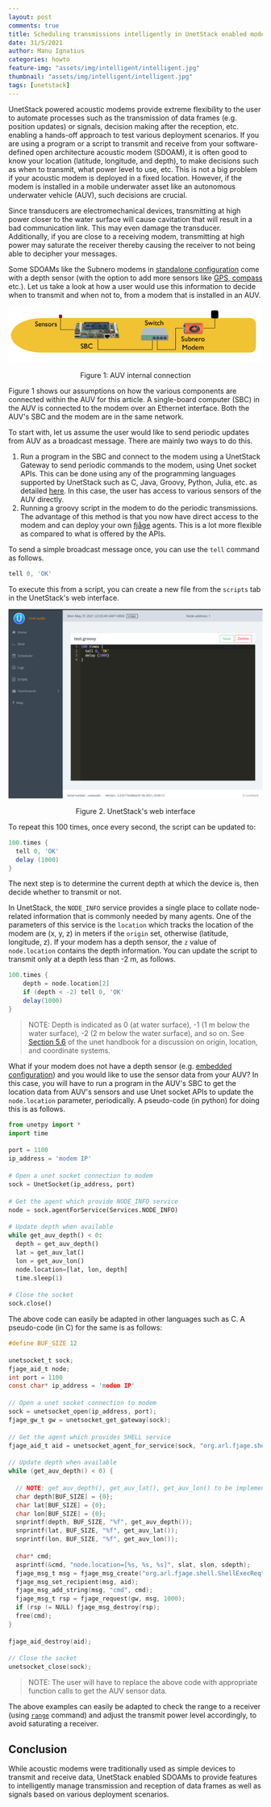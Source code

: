 ```yaml
---
layout: post
comments: true
title: Scheduling transmissions intelligently in UnetStack enabled modems
date: 31/5/2021
author: Manu Ignatius
categories: howto
feature-img: "assets/img/intelligent/intelligent.jpg"
thumbnail: "assets/img/intelligent/intelligent.jpg"
tags: [unetstack]
---
```


UnetStack powered acoustic modems provide extreme flexibility to the user to automate processes such as the transmission of data frames (e.g. position updates) or signals, decision making after the reception, etc. enabling a hands-off approach to test various deployment scenarios. If you are using a program or a script to transmit and receive from your software-defined open architecture acoustic modem (SDOAM), it is often good to know your location (latitude, longitude, and depth), to make decisions such as when to transmit, what power level to use, etc. This is not a big problem if your acoustic modem is deployed in a fixed location. However, if the modem is installed in a mobile underwater asset like an autonomous underwater vehicle (AUV), such decisions are crucial.

Since transducers are electromechanical devices, transmitting at high power closer to the water surface will cause cavitation that will result in a bad communication link. This may even damage the transducer. Additionally, if you are close to a receiving modem, transmitting at high power may saturate the receiver thereby causing the receiver to not being able to decipher your messages.

Some SDOAMs like the Subnero modems in [standalone configuration](https://subnero.com/products/wnc-m25mss3.html) come with a depth sensor (with the option to add more sensors like [GPS, compass](https://subnero.com/products/sensors.html) etc.). Let us take a look at how a user would use this information to decide when to transmit and when not to, from a modem that is installed in an AUV.

<p align="center"><img src="../assets/img/intelligent/auv.png"></p>
<p align="center">Figure 1: AUV internal connection</p>


Figure 1 shows our assumptions on how the various components are connected within the AUV for this article. A single-board computer (SBC) in the AUV is connected to the modem over an Ethernet interface. Both the AUV's SBC and the modem are in the same network.

To start with, let us assume the user would like to send periodic updates from AUV as a broadcast message. There are mainly two ways to do this.

1. Run a program in the SBC and connect to the modem using a UnetStack Gateway to send periodic commands to the modem, using Unet socket APIs. This can be done using any of the programming languages supported by UnetStack such as C, Java, Groovy, Python, Julia, etc. as detailed [here](https://unetstack.net/handbook/unet-handbook_unetsocket_api.html). In this case, the user has access to various sensors of the AUV directly.
2. Running a groovy script in the modem to do the periodic transmissions. The advantage of this method is that you now have direct access to the modem and can deploy your own [fjåge](https://github.com/org-arl/fjage) agents. This is a lot more flexible as compared to what is offered by the APIs.

To send a simple broadcast message once, you can use the `tell` command as follows.

```groovy
tell 0, 'OK'
```

To execute this from a script, you can create a new file from the `scripts` tab in the UnetStack's web interface.

<p align="center"><img src="../assets/img/intelligent/script-ui.png"></p>
<p align="center">Figure 2. UnetStack's web interface</p>


To repeat this 100 times, once every second, the script can be updated to:

```groovy
100.times {
  tell 0, 'OK'
  delay (1000)
}
```

The next step is to determine the current depth at which the device is, then decide whether to transmit or not.

In UnetStack, the `NODE_INFO` service provides a single place to collate node-related information that is commonly needed by many agents. One of the parameters of this service is the `location` which tracks the location of the modem are (x, y, z) in meters if the `origin` set, otherwise (latitude, longitude, z). If your modem has a depth sensor, the `z` value of `node.location` contains the depth information. You can update the script to transmit only at a depth less than -2 m, as follows.

```groovy
100.times {
    depth = node.location[2]
    if (depth < -2) tell 0, 'OK'
    delay(1000)
}
```

> NOTE: Depth is indicated as 0 (at water surface), -1 (1 m below the water surface), -2 (2 m below the water surface), and so on. See [Section 5.6](https://unetstack.net/handbook/unet-handbook_setting_up_small_networks.html#_node_locations_coordinate_systems) of the unet handbook for a discussion on origin, location, and coordinate systems.

What if your modem does not have a depth sensor (e.g. [embedded configuration](https://subnero.com/products/wnc-m25mse3.html)) and you would like to use the sensor data from your AUV? In this case, you will have to run a program in the AUV's SBC to get the location data from AUV's sensors and use Unet socket APIs to update the `node.location` parameter, periodically. A pseudo-code (in python) for doing this is as follows. 

```python
from unetpy import *
import time

port = 1100
ip_address = 'modem IP'

# Open a unet socket connection to modem
sock = UnetSocket(ip_address, port)

# Get the agent which provide NODE_INFO service
node = sock.agentForService(Services.NODE_INFO)

# Update depth when available
while get_auv_depth() < 0:
  depth = get_auv_depth()
  lat = get_auv_lat()
  lon = get_auv_lon()
  node.location=[lat, lon, depth]
  time.sleep(1)

# Close the socket
sock.close()
```

The above code can easily be adapted in other languages such as C. A pseudo-code (in C) for the same is as follows:

```c
#define BUF_SIZE 12

unetsocket_t sock;
fjage_aid_t node;
int port = 1100
const char* ip_address = 'modem IP'

// Open a unet socket connection to modem
sock = unetsocket_open(ip_address, port);
fjage_gw_t gw = unetsocket_get_gateway(sock);

// Get the agent which provides SHELL service
fjage_aid_t aid = unetsocket_agent_for_service(sock, "org.arl.fjage.shell.Services.SHELL");

// Update depth when available
while (get_auv_depth() < 0) {

  // NOTE: get_auv_depth(), get_auv_lat(), get_auv_lon() to be implemented by user
  char depth[BUF_SIZE] = {0};
  char lat[BUF_SIZE] = {0};
  char lon[BUF_SIZE] = {0};
  snprintf(depth, BUF_SIZE, "%f", get_auv_depth());
  snprintf(lat, BUF_SIZE, "%f", get_auv_lat());
  snprintf(lon, BUF_SIZE, "%f", get_auv_lon());
  
  char* cmd;
  asprintf(&cmd, "node.location=[%s, %s, %s]", slat, slon, sdepth);
  fjage_msg_t msg = fjage_msg_create("org.arl.fjage.shell.ShellExecReq", FJAGE_REQUEST);
  fjage_msg_set_recipient(msg, aid);
  fjage_msg_add_string(msg, "cmd", cmd);
  fjage_msg_t rsp = fjage_request(gw, msg, 1000);
  if (rsp != NULL) fjage_msg_destroy(rsp);
  free(cmd);
}

fjage_aid_destroy(aid);

// Close the socket
unetsocket_close(sock);
```

> NOTE: The user will have to replace the above code with appropriate function calls to get the AUV sensor data.

The above examples can easily be adapted to check the range to a receiver (using [`range`](https://unetstack.net/handbook/unet-handbook_ranging_and_synchronization.html) command) and adjust the transmit power level accordingly, to avoid saturating a receiver.

## Conclusion

While acoustic modems were traditionally used as simple devices to transmit and receive data, UnetStack enabled SDOAMs to provide features to intelligently manage transmission and reception of data frames as well as signals based on various deployment scenarios.
